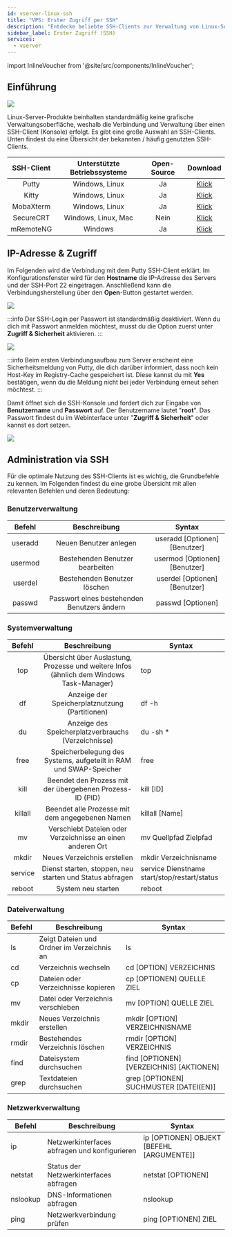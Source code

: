```yaml
---
id: vserver-linux-ssh
title: "VPS: Erster Zugriff per SSH"
description: "Entdecke beliebte SSH-Clients zur Verwaltung von Linux-Servern via Konsole und lerne, wie du dich sicher mit Putty verbindest → Jetzt mehr erfahren"
sidebar_label: Erster Zugriff (SSH)
services:
  - vserver
---
```


import InlineVoucher from '@site/src/components/InlineVoucher';

## Einführung

![](https://screensaver01.zap-hosting.com/index.php/s/TYEHE38gNQoFjBx/download/ssh_connect.gif)

Linux-Server-Produkte beinhalten standardmäßig keine grafische Verwaltungsoberfläche, weshalb die Verbindung und Verwaltung über einen SSH-Client (Konsole) erfolgt. Es gibt eine große Auswahl an SSH-Clients. Unten findest du eine Übersicht der bekannten / häufig genutzten SSH-Clients. 



| SSH-Client | Unterstützte Betriebssysteme | Open-Source |                           Download                           |
| :--------: | :--------------------------: | :---------: | :----------------------------------------------------------: |
|   Putty    |        Windows, Linux        |     Ja      |               [Klick](https://www.putty.org/)                |
|   Kitty    |        Windows, Linux        |     Ja      |        [Klick](http://www.9bis.net/kitty/)                   |
| MobaXterm  |        Windows, Linux        |     Ja      |           [Klick](https://mobaxterm.mobatek.net/)            |
| SecureCRT  |     Windows, Linux, Mac      |     Nein    | [Klick](https://www.vandyke.com/cgi-bin/releases.php?product=securecrt) |
| mRemoteNG  |           Windows            |     Ja      |           [Klick](https://mremoteng.org/download)            |


<InlineVoucher />

## IP-Adresse & Zugriff

Im Folgenden wird die Verbindung mit dem Putty SSH-Client erklärt. Im Konfigurationsfenster wird für den **Hostname** die IP-Adresse des Servers und der SSH-Port 22 eingetragen. Anschließend kann die Verbindungsherstellung über den **Open**-Button gestartet werden.



![](https://screensaver01.zap-hosting.com/index.php/s/wyfbo8dENbX3T9E/preview)



:::info
Der SSH-Login per Passwort ist standardmäßig deaktiviert. Wenn du dich mit Passwort anmelden möchtest, musst du die Option zuerst unter **Zugriff & Sicherheit** aktivieren.
:::



![](https://screensaver01.zap-hosting.com/index.php/s/N7ZL8MZfe55T7zR/preview)



:::info
Beim ersten Verbindungsaufbau zum Server erscheint eine Sicherheitsmeldung von Putty, die dich darüber informiert, dass noch kein Host-Key im Registry-Cache gespeichert ist. Diese kannst du mit **Yes** bestätigen, wenn du die Meldung nicht bei jeder Verbindung erneut sehen möchtest. 
:::

 

Damit öffnet sich die SSH-Konsole und fordert dich zur Eingabe von **Benutzername** und **Passwort** auf. Der Benutzername lautet "**root**". Das Passwort findest du im Webinterface unter "**Zugriff & Sicherheit**" oder kannst es dort setzen.



![](https://screensaver01.zap-hosting.com/index.php/s/X8ykHmkYFa826aM/preview)





## Administration via SSH

Für die optimale Nutzung des SSH-Clients ist es wichtig, die Grundbefehle zu kennen. Im Folgenden findest du eine grobe Übersicht mit allen relevanten Befehlen und deren Bedeutung:


### Benutzerverwaltung

| Befehl   |                Beschreibung                |            Syntax            |
| :------: | :----------------------------------------: | :--------------------------: |
| useradd  |          Neuen Benutzer anlegen          | useradd [Optionen] [Benutzer] |
| usermod  |      Bestehenden Benutzer bearbeiten      | usermod [Optionen] [Benutzer] |
| userdel  |        Bestehenden Benutzer löschen        | userdel [Optionen] [Benutzer] |
| passwd   | Passwort eines bestehenden Benutzers ändern |      passwd [Optionen]       |



### Systemverwaltung

| Befehl  |                         Beschreibung                         | Syntax                                       |
| :-----: | :----------------------------------------------------------: | -------------------------------------------- |
|   top   | Übersicht über Auslastung, Prozesse und weitere Infos (ähnlich dem Windows Task-Manager)  | top                                          |
|   df    |            Anzeige der Speicherplatznutzung (Partitionen)            | df -h                                        |
|   du    |          Anzeige des Speicherplatzverbrauchs (Verzeichnisse)           | du -sh *                                     |
|  free   | Speicherbelegung des Systems, aufgeteilt in RAM und SWAP-Speicher | free                                         |
|  kill   |  Beendet den Prozess mit der übergebenen Prozess-ID (PID)   | kill [ID]                                    |
| killall |        Beendet alle Prozesse mit dem angegebenen Namen        | killall [Name]                               |
|   mv    |       Verschiebt Dateien oder Verzeichnisse an einen anderen Ort        | mv Quellpfad Zielpfad                        |
|  mkdir  |                    Neues Verzeichnis erstellen                    | mkdir Verzeichnisname                          |
| service |    Dienst starten, stoppen, neu starten und Status abfragen     | service Dienstname start/stop/restart/status |
| reboot  |                      System neu starten                        | reboot                                       |



### Dateiverwaltung

| Befehl | Beschreibung | Syntax
| ------ | ------------------------------------------ | ---------------------------------------- |
| ls | Zeigt Dateien und Ordner im Verzeichnis an | ls |
| cd | Verzeichnis wechseln | cd [OPTION] VERZEICHNIS |
| cp | Dateien oder Verzeichnisse kopieren | cp [OPTIONEN] QUELLE ZIEL |
| mv | Datei oder Verzeichnis verschieben | mv [OPTION] QUELLE ZIEL |
| mkdir | Neues Verzeichnis erstellen | mkdir [OPTION] VERZEICHNISNAME |
| rmdir | Bestehendes Verzeichnis löschen | rmdir [OPTION] VERZEICHNIS |
| find | Dateisystem durchsuchen | find [OPTIONEN] [VERZEICHNIS] [AKTIONEN] |
| grep | Textdateien durchsuchen | grep [OPTIONEN] SUCHMUSTER [DATEI(EN)] |



### Netzwerkverwaltung

| Befehl | Beschreibung | Syntax
| -------- | ------------------------------------------------- | ----------------------------------------- |
| ip | Netzwerkinterfaces abfragen und konfigurieren | ip [OPTIONEN] OBJEKT [BEFEHL [ARGUMENTE]] |
| netstat | Status der Netzwerkinterfaces abfragen | netstat [OPTIONEN] |
| nslookup | DNS-Informationen abfragen | nslookup |
| ping | Netzwerkverbindung prüfen | ping [OPTIONEN] ZIEL


<InlineVoucher />
